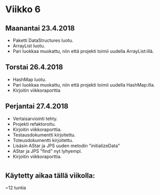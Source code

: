 # Viikko 6

## Maanantai 23.4.2018

* Paketti DataStructures luotu.
* ArrayList luotu.
* Pari luokkaa muokattu, niin että projekti toimii uudella ArrayList:illä.

## Torstai 26.4.2018

* HashMap luotu.
* Pari luokkaa muokattu, niin että projekti toimii uudella HashMap:illa. 
* Kirjoitin viikkoraporttia

## Perjantai 27.4.2018

* Vertaisarviointi tehty.
* Projekti refaktoroitu.
* Kirjoitin viikkoraporttia.
* Testausdokumentti kirjoitettu.
* Toteusdokumentti kirjoitettu.
* Lisäsin AStar ja JPS uuden metodin "initializeData"
* AStar ja JPS "find" nyt lyhyempi. 
* Kirjoitin viikkoraporttia.

#
## Käytetty aikaa tällä viikolla:
~12 tuntia

